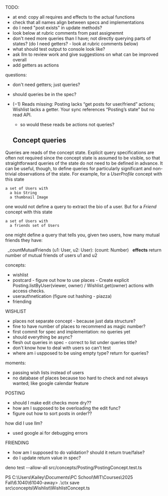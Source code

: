 TODO:
- at end: copy all requires and effects to the actual functions
- check that all names align between specs and implementations
- do I need "post exists" in update methods?
- look below at rubric comments from past assignemnt
- don't need more queries than I have; not directly querying parts of states? (do I need getters? - look at rubric comments below)
- what should test output to console look like?
- ask llm to review work and give suggestions on what can be improved overall
- add getters as actions

questions:
- don't need getters; just queries?
- should queries be in the spec?
- (−1) Reads missing: Posting lacks “get posts for user/friend” actions; Wishlist lacks a getter. Your sync references “Posting’s state” but no read API.
    - so would these reads be actions not queries?

    ## Concept queries

Queries are reads of the concept state. Explicit query specifications are often not required since the concept state is assumed to be visible, so that straightforward queries of the state do not need to be defined in advance. It can be useful, though, to define queries for particularly significant and non-trivial observations of the state. For example, for a *UserProfile* concept with this state

	a set of Users with
	  a bio String
	  a thumbnail Image

one would not define a query to extract the bio of a user. But for a *Friend* concept with this state

	a set of Users with
	  a friends set of Users

one might define a query that tells you, given two users, how many mutual friends they have:

  \_countMutualFriends (u1: User, u2: User): (count: Number)
  **effects** return number of mutual friends of users u1 and u2


concepts:
- wishlist
- postcard - figure out how to use places - Create explicit Posting.listByUser(viewer, owner) / Wishlist.get(owner) actions with access checks.
- userauthnetication (figure out hashing - piazza)
- friending



WISHLIST

- places not separate concept - because just data structure?
- fine to have number of places to recommend as magic number?
- first commit for spec and implementation: no queries yet
- should everything be async?
- flesh out queries in spec - correct to list under queries title?
- don't know how to deal with users so can't test
- where am i uspposed to be using empty type? return for queries?

moments:
- passing wish lists instead of users
- no database of places because too hard to check and not always wanted; like google calendar feature



POSTING
- should I make edit checks more dry??
- how am I supposed to be overloading the edit func?
- figure out how to sort posts in order??



how did I use llm?
- used google ai for debugging errors


FRIENDING
- how am I supposed to do validation? should it return true/false?
- do I update return value in spec?



deno test --allow-all  src/concepts/Posting/PostingConcept.test.ts

PS C:\Users\Kailey\Documents\PC School\MIT\Courses\2025 Fall\6.1040\61040-away> .\ctx save src\concepts\Wishlist\WishlistConcept.ts



<!-- (−2) Editing signatures: Posting.edit(user, start: Date) and Posting.edit(user, end: Date) omit the post parameter but refer to “post exists”—this is a correctness bug.
(−1) IDs & references: Many actions key off strings (usernames, place triples). Prefer stable IDs (userId, postId, placeId) to avoid ambiguity.
(−1) Auth/security: password String implies plaintext; specify hashed/opaque credential.
(−1) Visibility model: You commented out public/private; Friending implies permissioned access, but there’s no field or rule on Posts/Wishlist. Add a visibility flag or enforce “friends-only” in read paths.
(−1) Reads missing: Posting lacks “get posts for user/friend” actions; Wishlist lacks a getter. Your sync references “Posting’s state” but no read API.
(−1) Location validity: Several actions require a location “exists” but there’s no Place registry concept. Either add a PlaceDirectory or drop that precondition.
Essential Synchronizations — 5 / 8
(−1) viewFriendContent mixes UI response with model sync and relies on undeclared read APIs. Create explicit Posting.listByUser(viewer, owner) / Wishlist.get(owner) actions with access checks.
(−1) Accept path: You sync requestFriend but not accept; add a sync for acceptFriend.
(−1) Typos/params: desription typo; ensure param names match concept actions exactly. -->

